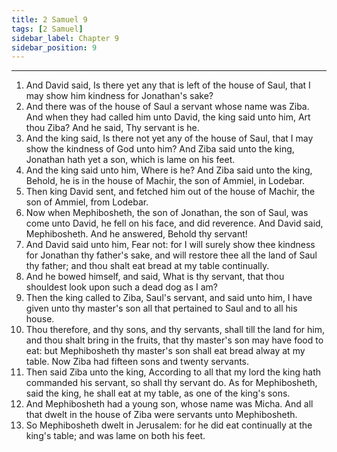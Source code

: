 ```yaml
---
title: 2 Samuel 9
tags: [2 Samuel]
sidebar_label: Chapter 9
sidebar_position: 9
---
```


---
1. And David said, Is there yet any that is left of the house of Saul, that I may show him kindness for Jonathan's sake?
2. And there was of the house of Saul a servant whose name was Ziba. And when they had called him unto David, the king said unto him, Art thou Ziba? And he said, Thy servant is he.
3. And the king said, Is there not yet any of the house of Saul, that I may show the kindness of God unto him? And Ziba said unto the king, Jonathan hath yet a son, which is lame on his feet.
4. And the king said unto him, Where is he? And Ziba said unto the king, Behold, he is in the house of Machir, the son of Ammiel, in Lodebar.
5. Then king David sent, and fetched him out of the house of Machir, the son of Ammiel, from Lodebar.
6. Now when Mephibosheth, the son of Jonathan, the son of Saul, was come unto David, he fell on his face, and did reverence. And David said, Mephibosheth. And he answered, Behold thy servant!
7. And David said unto him, Fear not: for I will surely show thee kindness for Jonathan thy father's sake, and will restore thee all the land of Saul thy father; and thou shalt eat bread at my table continually.
8. And he bowed himself, and said, What is thy servant, that thou shouldest look upon such a dead dog as I am?
9. Then the king called to Ziba, Saul's servant, and said unto him, I have given unto thy master's son all that pertained to Saul and to all his house.
10. Thou therefore, and thy sons, and thy servants, shall till the land for him, and thou shalt bring in the fruits, that thy master's son may have food to eat: but Mephibosheth thy master's son shall eat bread alway at my table. Now Ziba had fifteen sons and twenty servants.
11. Then said Ziba unto the king, According to all that my lord the king hath commanded his servant, so shall thy servant do. As for Mephibosheth, said the king, he shall eat at my table, as one of the king's sons.
12. And Mephibosheth had a young son, whose name was Micha. And all that dwelt in the house of Ziba were servants unto Mephibosheth.
13. So Mephibosheth dwelt in Jerusalem: for he did eat continually at the king's table; and was lame on both his feet.